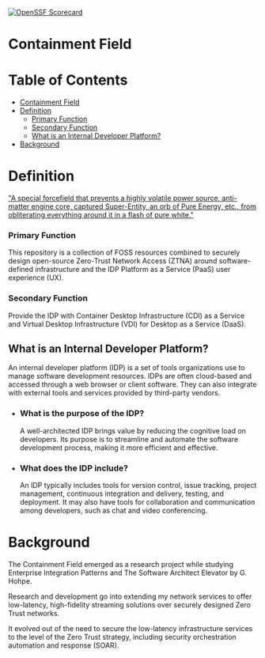 [![OpenSSF Scorecard](https://api.securityscorecards.dev/projects/github.com/youngsecurity/containment-field/badge)](https://securityscorecards.dev/viewer/?uri=github.com/youngsecurity/containment-field)
# Containment Field

# Table of Contents <!-- omit from toc -->

- [Containment Field](#containment-field)
- [Definition](#definition)
    - [Primary Function](#primary-function)
    - [Secondary Function](#secondary-function)
  - [What is an Internal Developer Platform?](#what-is-an-internal-developer-platform)
- [Background](#background)

# Definition

["A special forcefield that prevents a highly volatile power source, anti-matter engine core, captured Super-Entity, an orb of Pure Energy, etc., from obliterating everything around it in a flash of pure white."](https://tvtropes.org/pmwiki/pmwiki.php/Main/ContainmentField)

### Primary Function

This repository is a collection of FOSS resources combined to securely design open-source Zero-Trust Network Access (ZTNA) around software-defined infrastructure and the IDP Platform as a Service (PaaS) user experience (UX).

### Secondary Function

Provide the IDP with Container Desktop Infrastructure (CDI) as a Service and Virtual Desktop Infrastructure (VDI) for Desktop as a Service (DaaS).

## What is an Internal Developer Platform?

An internal developer platform (IDP) is a set of tools organizations use to manage software development resources. IDPs are often cloud-based and accessed through a web browser or client software. They can also integrate with external tools and services provided by third-party vendors.

- ### What is the purpose of the IDP?

    A well-architected IDP brings value by reducing the cognitive load on developers. Its purpose is to streamline and automate the software development process, making it more efficient and effective.

- ### What does the IDP include?

    An IDP typically includes tools for version control, issue tracking, project management, continuous integration and delivery, testing, and deployment. It may also have tools for collaboration and communication among developers, such as chat and video conferencing.

# Background

The Containment Field emerged as a research project while studying Enterprise Integration Patterns and The Software Architect Elevator by G. Hohpe. 

Research and development go into extending my network services to offer low-latency, high-fidelity streaming solutions over securely designed Zero Trust networks. 

It evolved out of the need to secure the low-latency infrastructure services to the level of the Zero Trust strategy, including security orchestration automation and response (SOAR). 
